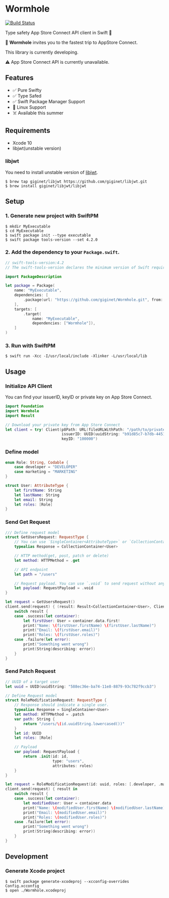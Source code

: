 # Wormhole

[![Build Status](https://travis-ci.org/giginet/Wormhole.svg?branch=master)](https://travis-ci.org/giginet/Wormhole)

Type safety App Store Connect API client in Swift :rocket:

:bug: **Wormhole** invites you to the fastest trip to AppStore Connect.

This library is currently developing.

:warning: App Store Connect API is currently unavailable.

## Features

- :white_check_mark: Pure Swifty
- :white_check_mark: Type Safed
- :white_check_mark: Swift Package Manager Support
- :construction: Linux Support
- :skull_and_crossbones: Available this summer

## Requirements

- Xcode 10
- libjwt(unstable version)

### libjwt

You need to install unstable version of [libjwt](https://github.com/benmcollins/libjwt).

```console
$ brew tap giginet/libjwt https://github.com/giginet/libjwt.git
$ brew install giginet/libjwt/libjwt
```

## Setup

### 1. Generate new project with SwiftPM

```console
$ mkdir MyExecutable
$ cd MyExecutable
$ swift package init --type executable
$ swift package tools-version --set 4.2.0
```

### 2. Add the dependency to your `Package.swift`.

```swift
// swift-tools-version:4.2
// The swift-tools-version declares the minimum version of Swift required to build this package.

import PackageDescription

let package = Package(
    name: "MyExecutable",
    dependencies: [
        .package(url: "https://github.com/giginet/Wormhole.git", from: "0.1.0"),
    ],
    targets: [
        .target(
            name: "MyExecutable",
            dependencies: ["Wormhole"]),
    ]
)
```

### 3. Run with SwiftPM

```console
$ swift run -Xcc -I/usr/local/include -Xlinker -L/usr/local/lib
```

## Usage

### Initialize API Client

You can find your issuerID, keyID or private key on App Store Connect.

```swift
import Foundation
import Wormhole
import Result

// Download your private key from App Store Connect
let client = try! Client(p8Path: URL(fileURLWithPath: "/path/to/private_key.p8"), 
                         issuerID: UUID(uuidString: "b91d85c7-b7db-4451-8f3f-9a3c8af9a392")!, 
                         keyID: "100000")
```

### Define model

```swift
enum Role: String, Codable {
    case developer = "DEVELOPER"
    case marketing = "MARKETING"
}

struct User: AttributeType {
    let firstName: String
    let lastName: String
    let email: String
    let roles: [Role]
}
```

### Send Get Request

```swift
/// Define request model
struct GetUsersRequest: RequestType {
    // You can use `SingleContainer<AttributeType>` or `CollectionContainer<AttributeType>`
    typealias Response = CollectionContainer<User>

    // HTTP method(get, post, patch or delete)
    let method: HTTPMethod = .get

    // API endpoint
    let path = "/users"

    // Request payload. You can use `.void` to send request without any payloads.
    let payload: RequestPayload = .void
}

let request = GetUsersRequest()
client.send(request) { (result: Result<CollectionContainer<User>, ClientError>) in
    switch result {
    case .success(let container):
        let firstUser: User = container.data.first!
        print("Name: \(firstUser.firstName) \(firstUser.lastName)")
        print("Email: \(firstUser.email)")
        print("Roles: \(firstUser.roles)")
    case .failure(let error):
        print("Something went wrong")
        print(String(describing: error))
    }
}
```

### Send Patch Request

```swift
// UUID of a target user
let uuid = UUID(uuidString: "588ec36e-ba74-11e8-8879-93c782f9ccb3")

// Define Request model
struct RoleModificationRequest: RequestType {
    // Response should indicate a single user.
    typealias Response = SingleContainer<User>
    let method: HTTPMethod = .patch
    var path: String {
        return "/users/\(id.uuidString.lowercased())"
    }
    let id: UUID
    let roles: [Role]

    // Payload
    var payload: RequestPayload {
        return .init(id: id,
                     type: "users",
                     attributes: roles)
    }
}

let request = RoleModificationRequest(id: uuid, roles: [.developer, .marketing])
client.send(request) { result in
    switch result {
    case .success(let container):
        let modifiedUser: User = container.data
        print("Name: \(modifiedUser.firstName) \(modifiedUser.lastName)")
        print("Email: \(modifiedUser.email)")
        print("Roles: \(modifiedUser.roles)")
    case .failure(let error):
        print("Something went wrong")
        print(String(describing: error))
    }
}
```

## Development

### Generate Xcode project

```console
$ swift package generate-xcodeproj --xcconfig-overrides Config.xcconfig
$ open ./Wormhole.xcodeproj
```
